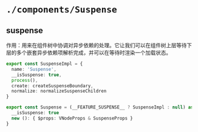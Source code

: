 # `./components/Suspense`

## suspense

作用：用来在组件树中协调对异步依赖的处理。它让我们可以在组件树上层等待下层的多个嵌套异步依赖项解析完成，并可以在等待时渲染一个加载状态。

```ts
export const SuspenseImpl = {
  name: 'Suspense',
  __isSuspense: true,
  process(),
  create: createSuspenseBoundary,
  normalize: normalizeSuspenseChildren
}

export const Suspense = (__FEATURE_SUSPENSE__ ? SuspenseImpl : null) as any as {
  __isSuspense: true
  new (): { $props: VNodeProps & SuspenseProps }
}
```
